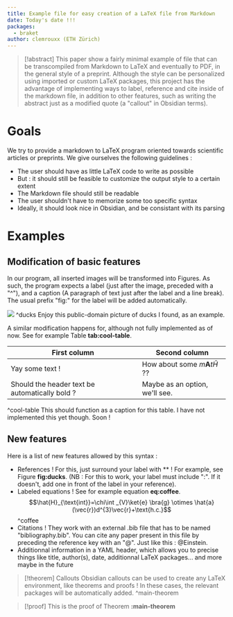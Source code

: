```yaml
---
title: Example file for easy creation of a LaTeX file from Markdown
date: Today's date !!!
packages:
  - braket
author: clemrouxx (ETH Zürich)
---
```


> [!abstract]
> This paper show a fairly minimal example of file that can be transcompiled from Markdown to LaTeX and eventually to PDF, in the general style of a preprint. Although the style can be personalized using imported or custom LaTeX packages, this project has the advantage of implementing ways to label, reference and cite inside of the markdown file, in addition to other features, such as writing the abstract just as a modified quote (a "callout" in Obsidian terms).

# Goals
We try to provide a markdown to LaTeX program oriented towards scientific articles or preprints. We give ourselves the following guidelines :
- The user should have as little LaTeX code to write as possible
- But : it should still be feasible to customize the output style to a certain extent
- The Markdown file should still be readable
- The user shouldn't have to memorize some too specific syntax
- Ideally, it should look nice in Obsidian, and be consistant with its parsing

# Examples
## Modification of basic features

In our program, all inserted images will be transformed into Figures. As such, the program expects a label (just after the image, preceded with a "^"), and a caption (A paragraph of text just after the label and a line break). The usual prefix "fig:" for the label will be added automatically.

![](ducks.png)
^ducks
Enjoy this public-domain picture of ducks I found, as an example.

A similar modification happens for, although not fully implemented as of now. See for example Table **tab:cool-table**.


| First column                                   | Second column                           |
| ---------------------------------------------- | --------------------------------------- |
| Yay some text !                                | How about some $m\mathbf{A}t\hat{H}$ ?? |
| Should the header text be automatically bold ? | Maybe as an option, we'll see.          |
^cool-table
This should function as a caption for this table. I have not implemented this yet though. Soon !

## New features

Here is a list of new features allowed by this syntax :
- References ! For this, just surround your label with \*\* ! For example, see Figure **fig:ducks**. (NB : For this to work, your label must include ":". If it doesn't, add one in front of the label in your reference).
- Labeled equations ! See for example equation **eq:coffee**.$$\hat{H}_{\text{int}}=\chi\int _{V}\ket{e} \bra{g} \otimes \hat{a}(\vec{r})d^{3}\vec{r}+\text{h.c.}$$^coffee
- Citations ! They work with an external .bib file that has to be named "bibliography.bib". You can cite any paper present in this file by preceding the reference key with an "@". Just like this : @Einstein.
- Additionnal information in a YAML header, which allows you to precise things like title, author(s), date, additionnal LaTeX packages... and more maybe in the future
> [!theorem] Callouts
> Obsidian callouts can be used to create any LaTeX environment, like theorems and proofs ! In these cases, the relevant packages will be automatically added.
> ^main-theorem

> [!proof]
> This is the proof of Theorem **:main-theorem**
